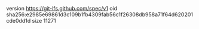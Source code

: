version https://git-lfs.github.com/spec/v1
oid sha256:e2985e69861d3c109b1fb4309fab56c1f26308db958a71f64d620201cde0dd1d
size 11271
